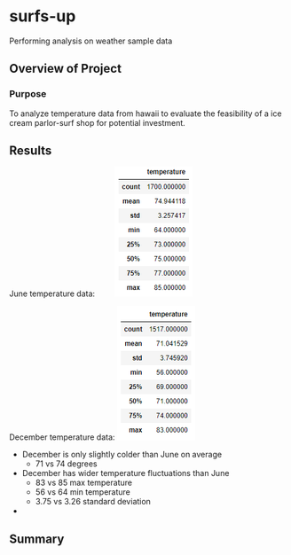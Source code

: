# surfs-up
Performing analysis on weather sample data

## Overview of Project

### Purpose
To analyze temperature data from hawaii to evaluate the feasibility of a ice cream parlor-surf shop for potential investment. 

## Results
June temperature data: &nbsp; &nbsp; &nbsp; &nbsp; ![june_temp_stats.png](images/june_temp_stats.png)

December temperature data: ![dec_temp_stats.png](images/dec_temp_stats.png)

- December is only slightly colder than June on average 
    - 71 vs 74 degrees
- December has wider temperature fluctuations than June 
    - 83 vs 85 max temperature
    - 56 vs 64 min temperature
    - 3.75 vs 3.26 standard deviation
- 

## Summary

